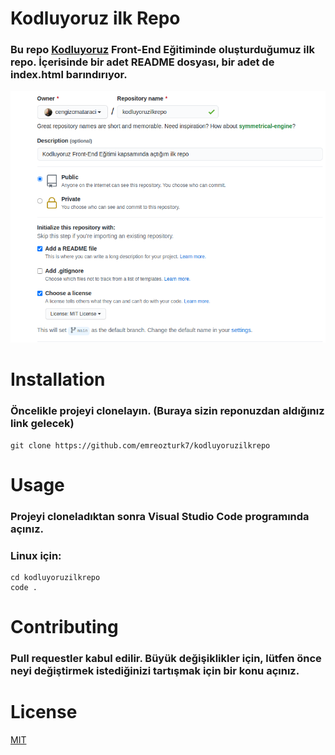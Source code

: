 # Kodluyoruz ilk Repo

### Bu repo [Kodluyoruz](https://www.kodluyoruz.org) Front-End Eğitiminde oluşturduğumuz ilk repo. İçerisinde bir adet README dosyası, bir adet de index.html barındırıyor.

![Gorsel](https://raw.githubusercontent.com/Kodluyoruz/taskforce/main/git/odev1/figures/github.png)

# Installation
### Öncelikle projeyi clonelayın. (Buraya sizin reponuzdan aldığınız link gelecek)

```
git clone https://github.com/emreozturk7/kodluyoruzilkrepo
```

# Usage
### Projeyi cloneladıktan sonra Visual Studio Code programında açınız.

### Linux için:

```
cd kodluyoruzilkrepo
code .
```

# Contributing
### Pull requestler kabul edilir. Büyük değişiklikler için, lütfen önce neyi değiştirmek istediğinizi tartışmak için bir konu açınız.

# License

[MIT](https://choosealicense.com/licenses/mit/)